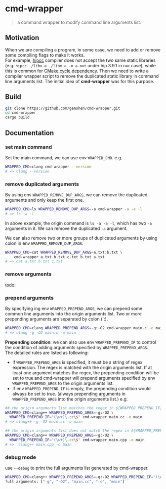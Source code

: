 # cmd-wrapper
> a command wrapper to modify command line arguments list.

## Motivation
When we are compiling a program,
in some case, we need to add or remove some compiling flags to make it works.  
For example, [hipcc](https://github.com/ROCm-Developer-Tools/HIP/tree/develop/bin) compiler
does not accept the two same static libraries (e.g. `hipcc ./libx.a ./libx.a -o a.out` under hip 3.9.1 in our case),
while this is common for [CMake cycle dependency](https://cmake.org/cmake/help/v3.2/command/target_link_libraries.html).
Then we need to write a compiler wrapper script to remove the duplicated static library in command line arguments list.
The initial idea of **cmd-wrapper** was for this purpose.

## Build
```bash
git clone https://github.com/genshen/cmd-wrapper.git
cd cmd-wrapper
cargo build
```

## Documentation
### set main command
Set the main command, we can use env `WRAPPED_CMD`.
e.g.
```bash
WRAPPED_CMD=clang cmd-wrapper --version
# => clang --version
```

### remove duplicated arguments
By using env `WRAPPED_REMOVE_DUP_ARGS`, we can remove the duplicated arguments and only keep the first one.
```bash
WRAPPED_CMD=ls WRAPPED_REMOVE_DUP_ARGS=-a cmd-wrapper -a -a -l
# => ls -a -l
```
In above example, the origin command is `ls -a -a -l`, which has two `-a` arguments in it.
We can remove the duplicated `-a` argument.

We can also remove two or more groups of duplicated arguments by using colon in env `WRAPPED_REMOVE_DUP_ARGS`:
```bash
WRAPPED_CMD=cat WRAPPED_REMOVE_DUP_ARGS=a.txt:b.txt \
    cmd-wrapper a.txt b.txt c.txt b.txt a.txt
# => cat a.txt b.txt c.txt
```

### remove arguments
todo:

### prepend arguments
By specifying ing env `WRAPPED_PREPEND_ARGS`, we can prepend some common line arguments into the origin arguments list.
Two or more prepending arguments are separated by colon (`:).
```bash
WRAPPED_CMD=clang WRAPPED_PREPEND_ARGS=-g:-O2 cmd-wrapper main.c -o main
# => clang -g -O2 main.c -o main
```

**Prepending condition**:
we can also use env `WRAPPED_PREPEND_IF` to control the condition of adding arguments specified by `WRAPPED_PREPEND_ARGS`.  
The detailed rules are listed as following:
- If `WRAPPED_PREPEND_ARGS` is specified, it must be a string of regex expression.
  The regex is matched with the origin arguments list. 
  If at least one argument matches the regex, the prepending condition will be set to true 
  and cmd-wrapper will prepend arguments specified by env `WRAPPED_PREPEND_ARGS` to the origin arguments list.
- If env `WRAPPED_PREPEND_IF` is empty, the prepending condition would always be set to true.
  (always prepending arguments in `WRAPPED_PREPEND_ARGS` into the origin arguments list.)
e.g. 

```bash
## the origin arguments list matches the regex in ${WRAPPED_PREPEND_IF}.
WRAPPED_CMD=clang++ WRAPPED_PREPEND_ARGS=-g:-O2 \
  WRAPPED_PREPEND_IF="(\w+)\.cc\$" cmd-wrapper main.cc -o main
# => clang++ -g -O2 main.cc -o main
```
```bash
## the origin arguments list does not match the regex in ${WRAPPED_PREPEND_IF}.
WRAPPED_CMD=clang++ WRAPPED_PREPEND_ARGS=-g:-O2 \
  WRAPPED_PREPEND_IF="(\w+)\.cc\$" cmd-wrapper main.cpp -o main
# =>  clang++ main.cpp -o main
```

### debug mode
use `--debug` to print the full arguments list generated by cmd-wrapper.
```bash
WRAPPED_CMD=clang++ WRAPPED_PREPEND_ARGS=-g:-O2 WRAPPED_PREPEND_IF="(\w+)\.cc\$" cmd-wrapper --debug main.cc -o main
full arguments: ["-g", "-O2", "main.cc", "-o", "main"]
```
